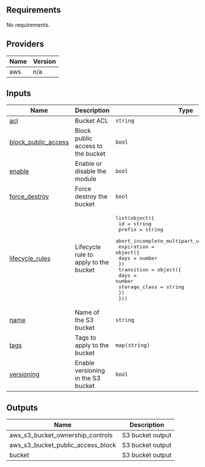 ## Requirements

No requirements.

## Providers

| Name | Version |
|------|---------|
| aws | n/a |

## Inputs

| Name | Description | Type | Default | Required |
|------|-------------|------|---------|:--------:|
| <a name="input_acl"></a> [acl](#input\_acl) | Bucket ACL | `string` | `"private"` | no |
| <a name="input_block_public_access"></a> [block\_public\_access](#input\_block\_public\_access) | Block public access to the bucket | `bool` | `true` | no |
| <a name="input_enable"></a> [enable](#input\_enable) | Enable or disable the module | `bool` | `true` | no |
| <a name="input_force_destroy"></a> [force\_destroy](#input\_force\_destroy) | Force destroy the bucket | `bool` | `false` | no |
| <a name="input_lifecycle_rules"></a> [lifecycle\_rules](#input\_lifecycle\_rules) | Lifecycle rule to apply to the bucket | <pre>list(object({<br>    id                                     = string<br>    prefix                                 = string<br>    abort_incomplete_multipart_upload_days = number<br>    expiration = object({<br>      days = number<br>    })<br>    transition = object({<br>      days          = number<br>      storage_class = string<br>    })<br>  }))</pre> | `[]` | no |
| <a name="input_name"></a> [name](#input\_name) | Name of the S3 bucket | `string` | n/a | yes |
| <a name="input_tags"></a> [tags](#input\_tags) | Tags to apply to the bucket | `map(string)` | `null` | no |
| <a name="input_versioning"></a> [versioning](#input\_versioning) | Enable versioning in the S3 bucket | `bool` | `false` | no |

## Outputs

| Name | Description |
|------|-------------|
| aws\_s3\_bucket\_ownership\_controls | S3 bucket output |
| aws\_s3\_bucket\_public\_access\_block | S3 bucket output |
| bucket | S3 bucket output |
